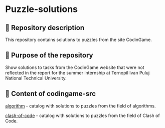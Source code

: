 # Puzzle-solutions

## 📁 Repository description  

This repository contains solutions to puzzles from the site CodinGame.

## 🎯 Purpose of the repository  

Show solutions to tasks from the CodinGame website that were not reflected in the report for the summer internship at Ternopil Ivan Puluj National Technical University.

## 📌 Content of codingame-src  

[algorithm](/codingame-src/algorithm/) - catalog with solutions to puzzles from the field of algorithms.

[clash-of-code](/codingame-src/clash-of-code/) - catalog with solutions to puzzles from the field of Clash of Code.
